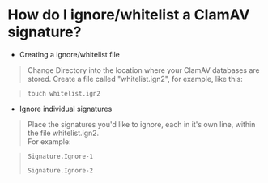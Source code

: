  # How do I ignore/whitelist a ClamAV signature?

* Creating a ignore/whitelist file
>Change Directory into the location where your ClamAV databases are stored.  Create a file called "whitelist.ign2", for example, like this:

><code>touch whitelist.ign2</code>

* Ignore individual signatures
> Place the signatures you'd like to ignore, each in it's own line, within the file whitelist.ign2.  
> For example:

><code>Signature.Ignore-1</code>
>
><code>Signature.Ignore-2</code>
